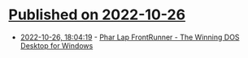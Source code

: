 # [Published on 2022-10-26](index.md)

* [2022-10-26, 18:04:19](https://lobste.rs/s/odqdmg/phar_lap_frontrunner_winning_dos_desktop) - [Phar Lap FrontRunner - The Winning DOS Desktop for Windows](https://computeradsfromthepast.substack.com/p/phar-lap-frontrunner)
